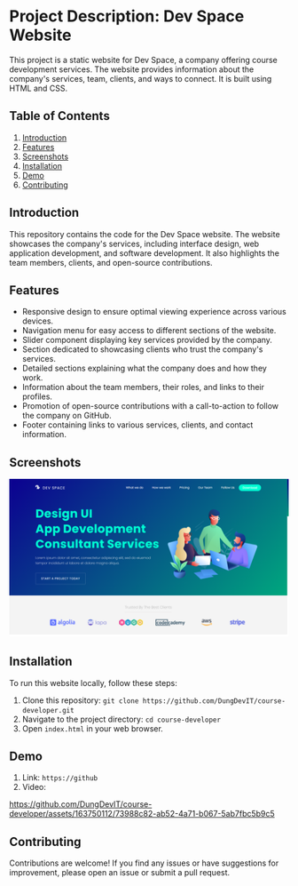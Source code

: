 # Project Description: Dev Space Website

This project is a static website for Dev Space, a company offering course development services. The website provides information about the company's services, team, clients, and ways to connect. It is built using HTML and CSS.

## Table of Contents

1. [Introduction](#introduction)
2. [Features](#features)
3. [Screenshots](#screenshots)
4. [Installation](#installation)
5. [Demo](#demo)
6. [Contributing](#contributing)

## Introduction

This repository contains the code for the Dev Space website. The website showcases the company's services, including interface design, web application development, and software development. It also highlights the team members, clients, and open-source contributions.

## Features

-   Responsive design to ensure optimal viewing experience across various devices.
-   Navigation menu for easy access to different sections of the website.
-   Slider component displaying key services provided by the company.
-   Section dedicated to showcasing clients who trust the company's services.
-   Detailed sections explaining what the company does and how they work.
-   Information about the team members, their roles, and links to their profiles.
-   Promotion of open-source contributions with a call-to-action to follow the company on GitHub.
-   Footer containing links to various services, clients, and contact information.

## Screenshots

![screen](./images/screen.png)

## Installation

To run this website locally, follow these steps:

1. Clone this repository: `git clone https://github.com/DungDevIT/course-developer.git`
2. Navigate to the project directory: `cd course-developer`
3. Open `index.html` in your web browser.

## Demo

1. Link: `https://github`
2. Video: 

https://github.com/DungDevIT/course-developer/assets/163750112/73988c82-ab52-4a71-b067-5ab7fbc5b9c5



## Contributing

Contributions are welcome! If you find any issues or have suggestions for improvement, please open an issue or submit a pull request.
